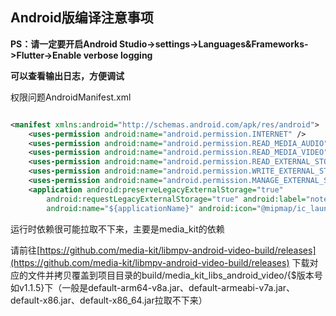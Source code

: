 ## Android版编译注意事项

**PS：请一定要开启Android Studio->settings->Languages&Frameworks->Flutter->Enable verbose logging**

**可以查看输出日志，方便调试**

权限问题AndroidManifest.xml

```xml

<manifest xmlns:android="http://schemas.android.com/apk/res/android">
    <uses-permission android:name="android.permission.INTERNET" />
    <uses-permission android:name="android.permission.READ_MEDIA_AUDIO" />
    <uses-permission android:name="android.permission.READ_MEDIA_VIDEO" />
    <uses-permission android:name="android.permission.READ_EXTERNAL_STORAGE" />
    <uses-permission android:name="android.permission.WRITE_EXTERNAL_STORAGE" />
    <uses-permission android:name="android.permission.MANAGE_EXTERNAL_STORAGE" />
    <application android:preserveLegacyExternalStorage="true"
        android:requestLegacyExternalStorage="true" android:label="note"
        android:name="${applicationName}" android:icon="@mipmap/ic_launcher">
```

运行时依赖很可能拉取不下来，主要是media_kit的依赖

请前往[https://github.com/media-kit/libmpv-android-video-build/releases](https://github.com/media-kit/libmpv-android-video-build/releases)
下载对应的文件并拷贝覆盖到项目目录的build/media_kit_libs_android_video/{$版本号
如v1.1.5}下（一般是default-arm64-v8a.jar、default-armeabi-v7a.jar、default-x86.jar、default-x86_64.jar拉取不下来）